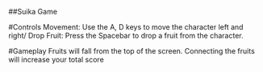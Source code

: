 ##Suika Game

#Controls
Movement: Use the A, D keys to move the character left and right/
Drop Fruit: Press the Spacebar to drop a fruit from the character.

#Gameplay
Fruits will fall from the top of the screen.
Connecting the fruits will increase your total score
